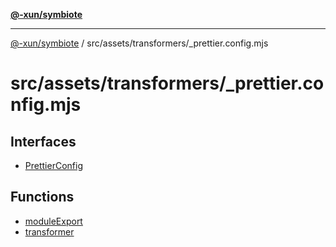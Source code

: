 [**@-xun/symbiote**](../../../../README.md)

***

[@-xun/symbiote](../../../../README.md) / src/assets/transformers/\_prettier.config.mjs

# src/assets/transformers/\_prettier.config.mjs

## Interfaces

- [PrettierConfig](interfaces/PrettierConfig.md)

## Functions

- [moduleExport](functions/moduleExport.md)
- [transformer](functions/transformer.md)
